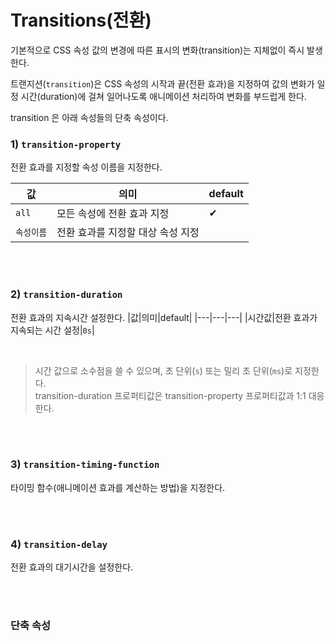 # Transitions(전환)

기본적으로 CSS 속성 값의 변경에 따른 표시의 변화(transition)는 지체없이 즉시 발생한다.

트랜지션(`transition`)은 CSS 속성의 시작과 끝(전환 효과)을 지정하여 값의 변화가 일정 시간(duration)에 걸쳐 일어나도록 애니메이션 처리하여 변화를 부드럽게 한다.

transition 은 아래 속성들의 단축 속성이다.

### 1) `transition-property`

전환 효과를 지정할 속성 이름을 지정한다.

|값|의미|default|
|---|---|---|
|`all`|모든 속성에 전환 효과 지정|✔︎|
|`속성이름`|전환 효과를 지정할 대상 속성 지정||

<Br>
<Br>

### 2) `transition-duration`

전환 효과의 지속시간 설정한다.
|값|의미|default|
|---|---|---|
|시간값|전환 효과가 지속되는 시간 설정|`0s`|

<br>

> 시간 값으로 소수점을 쓸 수 있으며, 초 단위(`s`) 또는 밀리 초 단위(`ms`)로 지정한다.<br>
transition-duration 프로퍼티값은 transition-property 프로퍼티값과 1:1 대응한다. 

<Br>
<Br>

### 3) `transition-timing-function`

타이밍 함수(애니메이션 효과를 계산하는 방법)을 지정한다.

<Br>
<Br>

### 4) `transition-delay`

전환 효과의 대기시간을 설정한다.

<br>
<br>

### 단축 속성
